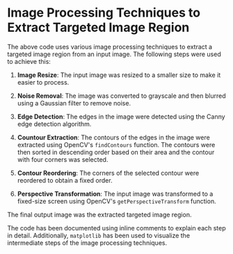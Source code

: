 # Image Processing Techniques to Extract Targeted Image Region
The above code uses various image processing techniques to extract a targeted image region from an input image. The following steps were used to achieve this:

1. **Image Resize**: The input image was resized to a smaller size to make it easier to process. 

2. **Noise Removal**: The image was converted to grayscale and then blurred using a Gaussian filter to remove noise.

3. **Edge Detection**: The edges in the image were detected using the Canny edge detection algorithm.

4. **Countour Extraction**: The contours of the edges in the image were extracted using OpenCV's `findContours` function. The contours were then sorted in descending order based on their area and the contour with four corners was selected.

5. **Contour Reordering**: The corners of the selected contour were reordered to obtain a fixed order.

6. **Perspective Transformation**: The input image was transformed to a fixed-size screen using OpenCV's `getPerspectiveTransform` function.

The final output image was the extracted targeted image region.

The code has been documented using inline comments to explain each step in detail. Additionally, `matplotlib` has been used to visualize the intermediate steps of the image processing techniques.
